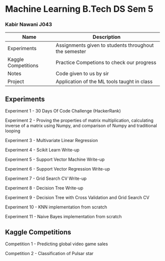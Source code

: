 # Machine Learning B.Tech DS Sem 5
### Kabir Nawani J043
| Name | Description |
| --- | --- |
| Experiments | Assignments given to students throughout the semester |
| Kaggle Competitions | Practice Competions to check our progress |
| Notes | Code given to us by sir |
| Project | Application of the ML tools taught in class|

## Experiments

Experiment 1 - 30 Days Of Code Challenge (HackerRank) 

Experiment 2 - Proving the properties of matrix multiplication, calculating inverse of a matrix using Numpy, and comparison of Numpy and traditional looping

Experiment 3 - Multivariate Linear Regression

Experiment 4 - Scikit Learn Write-up

Experiment 5 - Support Vector Machine Write-up

Experiment 6 - Support Vector Regression Write-up

Experiment 7 - Grid Search CV Write-up

Experiment 8 - Decision Tree Write-up

Experiment 9 - Decision Tree with Cross Validation and Grid Search CV

Experiment 10 - KNN implementation from scratch

Experiment 11 - Naive Bayes implementation from scratch

## Kaggle Competitions

Competition 1 - Predicting global video game sales

Competition 2 - Classification of Pulsar star
